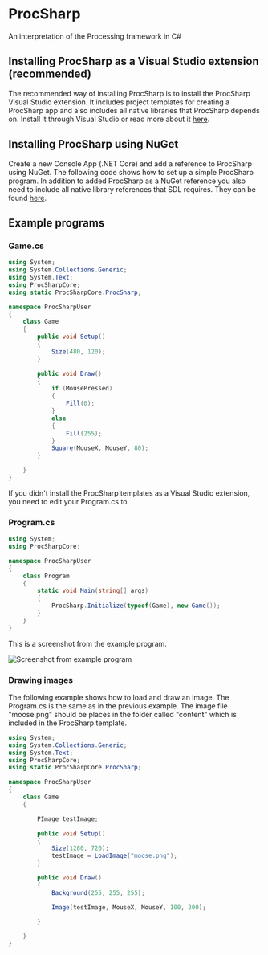 # ProcSharp
An interpretation of the Processing framework in C#

## Installing ProcSharp as a Visual Studio extension (recommended)
The recommended way of installing ProcSharp is to install the ProcSharp Visual Studio extension. It includes project templates for creating a ProcSharp app and also includes all native libraries that ProcSharp depends on. Install it through Visual Studio or read more about it [here](https://marketplace.visualstudio.com/items?itemName=ProcSharp.windows-app-template).

## Installing ProcSharp using NuGet
Create a new Console App (.NET Core) and add a reference to ProcSharp using NuGet. The following code shows how to set up a simple ProcSharp program. In addition to added ProcSharp as a NuGet reference you also need to include all native library references that SDL requires. They can be found [here](https://www.libsdl.org/download-2.0.php).

## Example programs
### Game.cs
```csharp
using System;
using System.Collections.Generic;
using System.Text;
using ProcSharpCore;
using static ProcSharpCore.ProcSharp;

namespace ProcSharpUser
{
    class Game
    {
        public void Setup()
        {
            Size(480, 120);
        }

        public void Draw()
        {
            if (MousePressed)
            {
                Fill(0);
            }
            else
            {
                Fill(255);
            }
            Square(MouseX, MouseY, 80);
        }

    }
}
```
If you didn't install the ProcSharp templates as a Visual Studio extension, you need to edit your Program.cs to

### Program.cs
```csharp
using System;
using ProcSharpCore;

namespace ProcSharpUser
{
    class Program
    {
        static void Main(string[] args)
        {
            ProcSharp.Initialize(typeof(Game), new Game());
        }
    }
}
```

This is a screenshot from the example program.

![Screenshot from example program](procsharp_screenshot.png "Screenshot from example program")

### Drawing images
The following example shows how to load and draw an image. The Program.cs is the same as in the previous example. The image file "moose.png" should be places in the folder called "content" which is included in the ProcSharp template.

```csharp
using System;
using System.Collections.Generic;
using System.Text;
using ProcSharpCore;
using static ProcSharpCore.ProcSharp;

namespace ProcSharpUser
{
    class Game
    {

        PImage testImage;

        public void Setup()
        {
            Size(1280, 720);
            testImage = LoadImage("moose.png");
        }

        public void Draw()
        {
            Background(255, 255, 255);

            Image(testImage, MouseX, MouseY, 100, 200);

        }

    }
}
```


